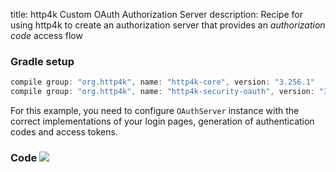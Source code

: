 title: http4k Custom OAuth Authorization Server
description: Recipe for using http4k to create an authorization server that provides an *authorization code* access flow

### Gradle setup

```groovy
compile group: "org.http4k", name: "http4k-core", version: "3.256.1"
compile group: "org.http4k", name: "http4k-security-oauth", version: "3.256.1"
```

For this example, you need to configure `OAuthServer` instance with the correct implementations of your login pages, generation of authentication codes and access tokens.

### Code [<img class="octocat" src="/img/octocat-32.png"/>](https://github.com/http4k/http4k/blob/master/src/docs/cookbook/basic_oauth_authorization_server/example.kt)

<script src="https://gist-it.appspot.com/https://github.com/http4k/http4k/blob/master/src/docs/cookbook/basic_oauth_authorization_server/example.kt"></script>
